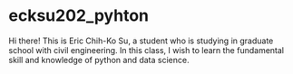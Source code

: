 # ecksu202_pyhton

Hi there!
This is Eric Chih-Ko Su, a student who is studying in graduate school with civil engineering.
In this class, I wish to learn the fundamental skill and knowledge of python and data science.

